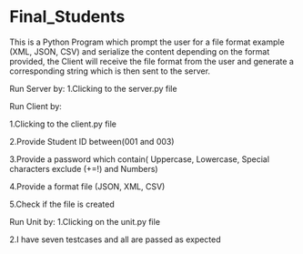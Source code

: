 # Final_Students
This is a Python Program which prompt the user for a file format example (XML, JSON, CSV) and serialize the content depending on the format provided, the Client will receive the file format from the user and generate a corresponding string which is then sent to the server.

Run Server by:
1.Clicking to the server.py file

Run Client by:

1.Clicking to the client.py file

2.Provide Student ID between(001 and 003)

3.Provide a password which contain( Uppercase, Lowercase, Special characters exclude (+=!) and Numbers)

4.Provide a format file (JSON, XML, CSV)

5.Check if the file is created

Run Unit by:
1.Clicking on the unit.py file

2.I have seven testcases and all are passed as expected
